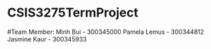 # CSIS3275TermProject

#Team Member:
Minh Bui - 300345000
Pamela Lemus - 300344812
Jasmine Kaur - 300345933
